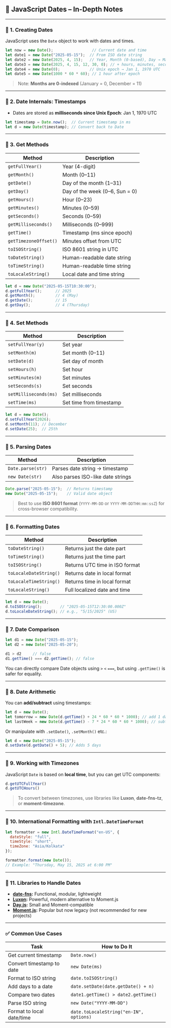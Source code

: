 ## 📆 JavaScript Dates – In-Depth Notes

---

### 🔹 1. **Creating Dates**

JavaScript uses the `Date` object to work with dates and times.

```js
let now = new Date();                 // Current date and time
let date1 = new Date("2025-05-15");  // From ISO date string
let date2 = new Date(2025, 4, 15);   // Year, Month (0-based), Day → May 15, 2025
let date3 = new Date(2025, 4, 15, 12, 30, 0); // + hours, minutes, seconds
let date4 = new Date(0);             // Unix epoch → Jan 1, 1970 UTC
let date5 = new Date(1000 * 60 * 60); // 1 hour after epoch
```

> Note: **Months are 0-indexed** (January = 0, December = 11)

---

### 🔹 2. **Date Internals: Timestamps**

* Dates are stored as **milliseconds since Unix Epoch**: Jan 1, 1970 UTC

```js
let timestamp = Date.now();  // Current timestamp in ms
let d = new Date(timestamp); // Convert back to Date
```

---

### 🔹 3. **Get Methods**

| Method                | Description                    |
| --------------------- | ------------------------------ |
| `getFullYear()`       | Year (4-digit)                 |
| `getMonth()`          | Month (0–11)                   |
| `getDate()`           | Day of the month (1–31)        |
| `getDay()`            | Day of the week (0–6, Sun = 0) |
| `getHours()`          | Hour (0–23)                    |
| `getMinutes()`        | Minutes (0–59)                 |
| `getSeconds()`        | Seconds (0–59)                 |
| `getMilliseconds()`   | Milliseconds (0–999)           |
| `getTime()`           | Timestamp (ms since epoch)     |
| `getTimezoneOffset()` | Minutes offset from UTC        |
| `toISOString()`       | ISO 8601 string in UTC         |
| `toDateString()`      | Human-readable date string     |
| `toTimeString()`      | Human-readable time string     |
| `toLocaleString()`    | Local date and time string     |

```js
let d = new Date("2025-05-15T10:30:00");
d.getFullYear();      // 2025
d.getMonth();         // 4 (May)
d.getDate();          // 15
d.getDay();           // 4 (Thursday)
```

---

### 🔹 4. **Set Methods**

| Method                | Description             |
| --------------------- | ----------------------- |
| `setFullYear(y)`      | Set year                |
| `setMonth(m)`         | Set month (0–11)        |
| `setDate(d)`          | Set day of month        |
| `setHours(h)`         | Set hour                |
| `setMinutes(m)`       | Set minutes             |
| `setSeconds(s)`       | Set seconds             |
| `setMilliseconds(ms)` | Set milliseconds        |
| `setTime(ms)`         | Set time from timestamp |

```js
let d = new Date();
d.setFullYear(2026);
d.setMonth(11); // December
d.setDate(25);  // 25th
```

---

### 🔹 5. **Parsing Dates**

| Method            | Description                       |
| ----------------- | --------------------------------- |
| `Date.parse(str)` | Parses date string → timestamp    |
| `new Date(str)`   | Also parses ISO-like date strings |

```js
Date.parse("2025-05-15");  // Returns timestamp
new Date("2025-05-15");    // Valid date object
```

> Best to use **ISO 8601 format** (`YYYY-MM-DD` or `YYYY-MM-DDTHH:mm:ssZ`) for cross-browser compatibility.

---

### 🔹 6. **Formatting Dates**

| Method                 | Description                    |
| ---------------------- | ------------------------------ |
| `toDateString()`       | Returns just the date part     |
| `toTimeString()`       | Returns just the time part     |
| `toISOString()`        | Returns UTC time in ISO format |
| `toLocaleDateString()` | Returns date in local format   |
| `toLocaleTimeString()` | Returns time in local format   |
| `toLocaleString()`     | Full localized date and time   |

```js
let d = new Date();
d.toISOString();        // "2025-05-15T12:30:00.000Z"
d.toLocaleDateString(); // e.g., "5/15/2025" (US)
```

---

### 🔹 7. **Date Comparison**

```js
let d1 = new Date("2025-05-15");
let d2 = new Date("2025-05-20");

d1 > d2     // false
d1.getTime() === d2.getTime(); // false
```

You can directly compare Date objects using `>` `<` `===`, but using `.getTime()` is safer for equality.

---

### 🔹 8. **Date Arithmetic**

You can **add/subtract** using timestamps:

```js
let d = new Date();
let tomorrow = new Date(d.getTime() + 24 * 60 * 60 * 1000); // add 1 day
let lastWeek = new Date(d.getTime() - 7 * 24 * 60 * 60 * 1000); // subtract 7 days
```

Or manipulate with `.setDate()`, `.setMonth()` etc.:

```js
let d = new Date("2025-05-15");
d.setDate(d.getDate() + 5); // Adds 5 days
```

---

### 🔹 9. **Working with Timezones**

JavaScript `Date` is based on **local time**, but you can get UTC components:

```js
d.getUTCFullYear()
d.getUTCHours()
```

> To convert between timezones, use libraries like **Luxon**, **date-fns-tz**, or **moment-timezone**.

---

### 🔹 10. **International Formatting with `Intl.DateTimeFormat`**

```js
let formatter = new Intl.DateTimeFormat("en-US", {
  dateStyle: "full",
  timeStyle: "short",
  timeZone: "Asia/Kolkata"
});

formatter.format(new Date());
// Example: "Thursday, May 15, 2025 at 6:00 PM"
```

---

### 🔹 11. **Libraries to Handle Dates**

* **[date-fns](https://date-fns.org/):** Functional, modular, lightweight
* **[Luxon](https://moment.github.io/luxon):** Powerful, modern alternative to Moment.js
* **[Day.js](https://day.js.org/):** Small and Moment-compatible
* **[Moment.js](https://momentjs.com/):** Popular but now legacy (not recommended for new projects)

---

### ✅ Common Use Cases

| Task                      | How to Do It                            |
| ------------------------- | --------------------------------------- |
| Get current timestamp     | `Date.now()`                            |
| Convert timestamp to date | `new Date(ms)`                          |
| Format to ISO string      | `date.toISOString()`                    |
| Add days to a date        | `date.setDate(date.getDate() + n)`      |
| Compare two dates         | `date1.getTime() > date2.getTime()`     |
| Parse ISO string          | `new Date("YYYY-MM-DD")`                |
| Format to local date/time | `date.toLocaleString("en-IN", options)` |

